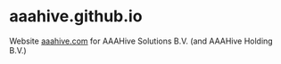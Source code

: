 # aaahive.github.io
Website [aaahive.com](https://aahive.com/) for AAAHive Solutions B.V. (and AAAHive Holding B.V.)
